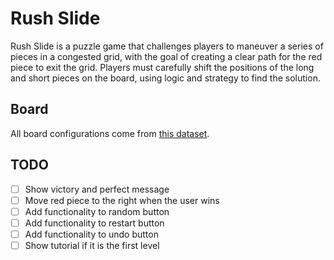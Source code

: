 # Rush Slide

Rush Slide is a puzzle game that challenges players to maneuver a series of pieces in a congested grid, with the goal of creating a clear path for the red piece to exit the grid. Players must carefully shift the positions of the long and short pieces on the board, using logic and strategy to find the solution.

## Board

All board configurations come from [this dataset](https://www.michaelfogleman.com/rush/).

## TODO

- [ ] Show victory and perfect message
- [ ] Move red piece to the right when the user wins
- [ ] Add functionality to random button
- [ ] Add functionality to restart button
- [ ] Add functionality to undo button
- [ ] Show tutorial if it is the first level
